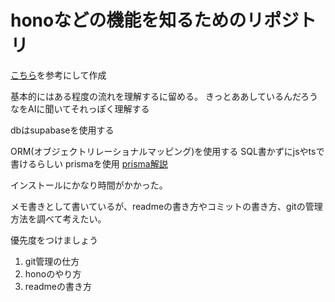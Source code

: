 # honoなどの機能を知るためのリポジトリ

[こちら](https://zenn.dev/y_ta/books/7592d53770a8e4/viewer/d4222b)を参考にして作成

基本的にはある程度の流れを理解するに留める。
きっとああしているんだろうなをAIに聞いてそれっぽく理解する

dbはsupabaseを使用する

ORM(オブジェクトリレーショナルマッピング)を使用する
SQL書かずにjsやtsで書けるらしい
prismaを使用
[prisma解説](https://qiita.com/am_765/items/5e42bd5f87b296f61fbc)

インストールにかなり時間がかかった。

メモ書きとして書いているが、readmeの書き方やコミットの書き方、gitの管理方法を調べて考えたい。

優先度をつけましょう

1. git管理の仕方
1. honoのやり方
1. readmeの書き方

